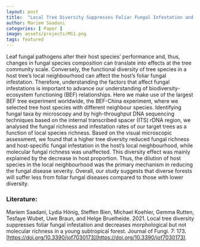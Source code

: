```yaml
---
layout: post
title:  "Local Tree Diversity Suppresses Foliar Fungal Infestation and Decreases Morphological but Not Molecular Richness in a Young Subtropical Forest"
author: Mariem Saadani
categories: [ Paper ]
image: assets/projects/MS1.png
tags: featured
---
```


Leaf fungal pathogens alter their host species’ performance and, thus, changes in fungal species composition can translate into effects at the tree community scale. Conversely, the functional diversity of tree species in a host tree’s local neighbourhood can affect the host’s foliar fungal infestation. Therefore, understanding the factors that affect fungal infestations is important to advance our understanding of biodiversity-ecosystem functioning (BEF) relationships. Here we make use of the largest BEF tree experiment worldwide, the BEF-China experiment, where we selected tree host species with different neighbour species. Identifying fungal taxa by microscopy and by high-throughput DNA sequencing techniques based on the internal transcribed spacer (ITS) rDNA region, we analysed the fungal richness and infestation rates of our target trees as a function of local species richness. Based on the visual microscopic assessment, we found that a higher tree diversity reduced fungal richness and host-specific fungal infestation in the host’s local neighbourhood, while molecular fungal richness was unaffected. This diversity effect was mainly explained by the decrease in host proportion. Thus, the dilution of host species in the local neighbourhood was the primary mechanism in reducing the fungal disease severity. Overall, our study suggests that diverse forests will suffer less from foliar fungal diseases compared to those with lower diversity.

### Literature:
Mariem Saadani, Lydia Hönig, Steffen Bien, Michael Koehler, Gemma Rutten, Tesfaye Wubet, Uwe Braun, and Helge Bruelheide. 2021. Local tree diversity suppresses foliar fungal infestation and decreases morphological but not molecular richness in a young subtropical forest. Journal of Fungi. 7: 173. [https://doi.org/10.3390/jof7030173](https://doi.org/10.3390/jof7030173).
